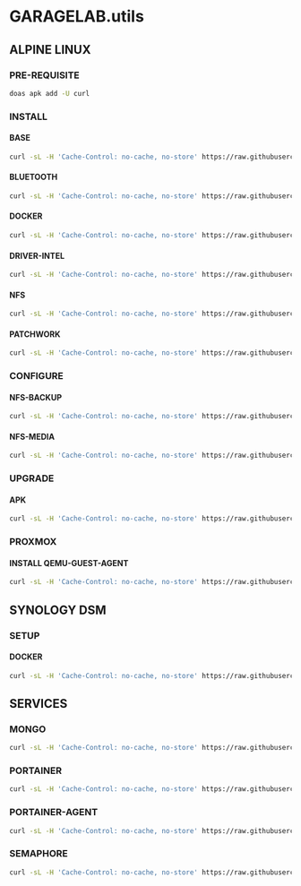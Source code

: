 # GARAGELAB.utils

## ALPINE LINUX

### PRE-REQUISITE

```bash
doas apk add -U curl
```

### INSTALL

#### BASE

```bash
curl -sL -H 'Cache-Control: no-cache, no-store' https://raw.githubusercontent.com/chadwagoner/GARAGELAB.utils/main/alpine-linux/install-base.sh | sh
```

#### BLUETOOTH

```bash
curl -sL -H 'Cache-Control: no-cache, no-store' https://raw.githubusercontent.com/chadwagoner/GARAGELAB.utils/main/alpine-linux/install-bluetooth.sh | sh
```

#### DOCKER

```bash
curl -sL -H 'Cache-Control: no-cache, no-store' https://raw.githubusercontent.com/chadwagoner/GARAGELAB.utils/main/alpine-linux/install-docker.sh | sh
```

#### DRIVER-INTEL

```bash
curl -sL -H 'Cache-Control: no-cache, no-store' https://raw.githubusercontent.com/chadwagoner/GARAGELAB.utils/main/alpine-linux/install-driver-intel.sh | sh
```

#### NFS

```bash
curl -sL -H 'Cache-Control: no-cache, no-store' https://raw.githubusercontent.com/chadwagoner/GARAGELAB.utils/main/alpine-linux/install-nfs.sh | sh
```

#### PATCHWORK

```bash
curl -sL -H 'Cache-Control: no-cache, no-store' https://raw.githubusercontent.com/chadwagoner/GARAGELAB.utils/main/alpine-linux/install-patchwork.sh | sh
```

### CONFIGURE

#### NFS-BACKUP

```bash
curl -sL -H 'Cache-Control: no-cache, no-store' https://raw.githubusercontent.com/chadwagoner/GARAGELAB.utils/main/alpine-linux/configure-nfs-backup.sh | sh
```

#### NFS-MEDIA

```bash
curl -sL -H 'Cache-Control: no-cache, no-store' https://raw.githubusercontent.com/chadwagoner/GARAGELAB.utils/main/alpine-linux/configure-nfs-media.sh | sh
```

### UPGRADE

#### APK

```bash
curl -sL -H 'Cache-Control: no-cache, no-store' https://raw.githubusercontent.com/chadwagoner/GARAGELAB.utils/main/alpine-linux/upgrade-apk.sh | sh
```

### PROXMOX

#### INSTALL QEMU-GUEST-AGENT

```bash
curl -sL -H 'Cache-Control: no-cache, no-store' https://raw.githubusercontent.com/chadwagoner/GARAGELAB.utils/main/alpine-linux/proxmox-install-qemu-guest-agent.sh | sh
```

## SYNOLOGY DSM

### SETUP

#### DOCKER

```bash
curl -sL -H 'Cache-Control: no-cache, no-store' https://raw.githubusercontent.com/chadwagoner/GARAGELAB.utils/main/dsm/setup-docker.sh | sh
```

## SERVICES

### MONGO

```bash
curl -sL -H 'Cache-Control: no-cache, no-store' https://raw.githubusercontent.com/chadwagoner/GARAGELAB.utils/main/docker/mongo/install.sh | sh
```

### PORTAINER

```bash
curl -sL -H 'Cache-Control: no-cache, no-store' https://raw.githubusercontent.com/chadwagoner/GARAGELAB.utils/main/docker/portainer/install.sh | sh
```

### PORTAINER-AGENT

```bash
curl -sL -H 'Cache-Control: no-cache, no-store' https://raw.githubusercontent.com/chadwagoner/GARAGELAB.utils/main/docker/portainer-agent/install.sh | sh
```

### SEMAPHORE

```bash
curl -sL -H 'Cache-Control: no-cache, no-store' https://raw.githubusercontent.com/chadwagoner/GARAGELAB.utils/main/docker/semaphore/install.sh | sh
```